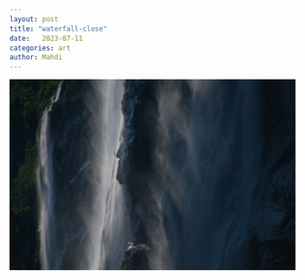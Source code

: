 ```yaml
---
layout: post
title: "waterfall-close"
date:   2023-07-11
categories: art
author: Mahdi
---
```


![waterfall-close](/img/arts/norway-2023/waterfall-close.jpg)
